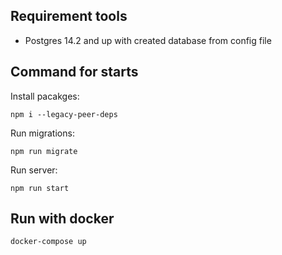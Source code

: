 ## Requirement tools
- Postgres 14.2 and up with created database from config file

## Command for starts
Install pacakges:
```
npm i --legacy-peer-deps
```
Run migrations:
```
npm run migrate
```
Run server:
```
npm run start
```

## Run with docker
```
docker-compose up
```
